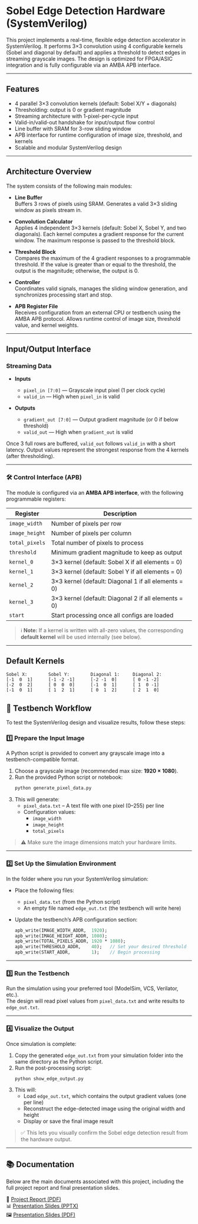 # Sobel Edge Detection Hardware (SystemVerilog)

This project implements a real-time, flexible edge detection accelerator in SystemVerilog. It performs 3×3 convolution using 4 configurable kernels (Sobel and diagonal by default) and applies a threshold to detect edges in streaming grayscale images. The design is optimized for FPGA/ASIC integration and is fully configurable via an AMBA APB interface.

---

##  Features

- 4 parallel 3×3 convolution kernels (default: Sobel X/Y + diagonals)
- Thresholding: output is 0 or gradient magnitude
- Streaming architecture with 1-pixel-per-cycle input
- Valid-in/valid-out handshake for input/output flow control
- Line buffer with SRAM for 3-row sliding window
- APB interface for runtime configuration of image size, threshold, and kernels
- Scalable and modular SystemVerilog design

---

##  Architecture Overview

The system consists of the following main modules:

- **Line Buffer**  
  Buffers 3 rows of pixels using SRAM. Generates a valid 3×3 sliding window as pixels stream in.

- **Convolution Calculator**  
  Applies 4 independent 3×3 kernels (default: Sobel X, Sobel Y, and two diagonals). Each kernel computes a gradient response for the current window. The maximum response is passed to the threshold block.

- **Threshold Block**  
  Compares the maximum of the 4 gradient responses to a programmable threshold. If the value is greater than or equal to the threshold, the output is the magnitude; otherwise, the output is 0.

- **Controller**  
  Coordinates valid signals, manages the sliding window generation, and synchronizes processing start and stop.

- **APB Register File**  
  Receives configuration from an external CPU or testbench using the AMBA APB protocol. Allows runtime control of image size, threshold value, and kernel weights.

---

##  Input/Output Interface

###  Streaming Data

- **Inputs**
  - `pixel_in [7:0]` — Grayscale input pixel (1 per clock cycle)
  - `valid_in` — High when `pixel_in` is valid

- **Outputs**
  - `gradient_out [7:0]` — Output gradient magnitude (or 0 if below threshold)
  - `valid_out` — High when `gradient_out` is valid

Once 3 full rows are buffered, `valid_out` follows `valid_in` with a short latency. Output values represent the strongest response from the 4 kernels (after thresholding).

---

### 🛠️ Control Interface (APB)

The module is configured via an **AMBA APB interface**, with the following programmable registers:

| Register         | Description                                                                 |
|------------------|-----------------------------------------------------------------------------|
| `image_width`    | Number of pixels per row                                                    |
| `image_height`   | Number of pixels per column                                                 |
| `total_pixels`   | Total number of pixels to process                                           |
| `threshold`      | Minimum gradient magnitude to keep as output                                |
| `kernel_0`       | 3×3 kernel (default: Sobel X if all elements = 0)                           |
| `kernel_1`       | 3×3 kernel (default: Sobel Y if all elements = 0)                           |
| `kernel_2`       | 3×3 kernel (default: Diagonal 1 if all elements = 0)                        |
| `kernel_3`       | 3×3 kernel (default: Diagonal 2 if all elements = 0)                        |
| `start`          | Start processing once all configs are loaded                                |

> ℹ️ **Note:** If a kernel is written with all-zero values, the corresponding **default kernel** will be used internally (see below).

---

##  Default Kernels

```text
Sobel X:        Sobel Y:        Diagonal 1:     Diagonal 2:
[-1  0  1]      [-1 -2 -1]      [-2 -1  0]      [ 0 -1 -2]
[-2  0  2]      [ 0  0  0]      [-1  0  1]      [ 1  0 -1]
[-1  0  1]      [ 1  2  1]      [ 0  1  2]      [ 2  1  0]
```


## 🧪 Testbench Workflow

To test the SystemVerilog design and visualize results, follow these steps:

### 1️⃣ Prepare the Input Image

A Python script is provided to convert any grayscale image into a testbench-compatible format.

1. Choose a grayscale image (recommended max size: **1920 × 1080**).
2. Run the provided Python script or notebook:
   ```bash
   python generate_pixel_data.py
   ```
3. This will generate:
   - `pixel_data.txt` – A text file with one pixel (0–255) per line
   - Configuration values:
     - `image_width`
     - `image_height`
     - `total_pixels`

> ⚠️ Make sure the image dimensions match your hardware limits.

---

### 2️⃣ Set Up the Simulation Environment

In the folder where you run your SystemVerilog simulation:

- Place the following files:
  - `pixel_data.txt` (from the Python script)
  - An empty file named `edge_out.txt` (the testbench will write here)

- Update the testbench’s APB configuration section:
   ```systemverilog
   apb_write(IMAGE_WIDTH_ADDR,  1920);
   apb_write(IMAGE_HEIGHT_ADDR, 1080);
   apb_write(TOTAL_PIXELS_ADDR, 1920 * 1080);
   apb_write(THRESHOLD_ADDR,    40);   // Set your desired threshold
   apb_write(START_ADDR,        1);    // Begin processing
   ```

---

### 3️⃣ Run the Testbench

Run the simulation using your preferred tool (ModelSim, VCS, Verilator, etc.).  
The design will read pixel values from `pixel_data.txt` and write results to `edge_out.txt`.

---

### 4️⃣ Visualize the Output

Once simulation is complete:

1. Copy the generated `edge_out.txt` from your simulation folder into the same directory as the Python script.
2. Run the post-processing script:
   ```bash
   python show_edge_output.py
   ```
3. This will:
   - Load `edge_out.txt`, which contains the output gradient values (one per line)
   - Reconstruct the edge-detected image using the original width and height
   - Display or save the final image result

> ✅ This lets you visually confirm the Sobel edge detection result from the hardware output.

---

## 📚 Documentation

Below are the main documents associated with this project, including the full project report and final presentation slides.

📄 [Project Report (PDF)](doc/sobel_project_report.pdf)  
📊 [Presentation Slides (PPTX)](doc/sobel_presentation.pptx)  
🖼️ [Presentation Slides (PDF)](doc/sobel_presentation.pdf)




